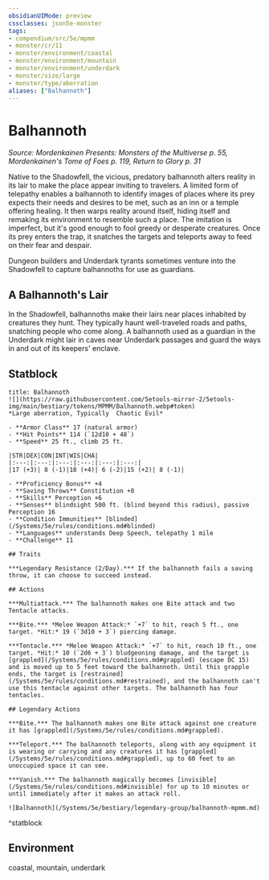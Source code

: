 ```yaml
---
obsidianUIMode: preview
cssclasses: json5e-monster
tags:
- compendium/src/5e/mpmm
- monster/cr/11
- monster/environment/coastal
- monster/environment/mountain
- monster/environment/underdark
- monster/size/large
- monster/type/aberration
aliases: ["Balhannoth"]
---
```

# Balhannoth
*Source: Mordenkainen Presents: Monsters of the Multiverse p. 55, Mordenkainen's Tome of Foes p. 119, Return to Glory p. 31*  

Native to the Shadowfell, the vicious, predatory balhannoth alters reality in its lair to make the place appear inviting to travelers. A limited form of telepathy enables a balhannoth to identify images of places where its prey expects their needs and desires to be met, such as an inn or a temple offering healing. It then warps reality around itself, hiding itself and remaking its environment to resemble such a place. The imitation is imperfect, but it's good enough to fool greedy or desperate creatures. Once its prey enters the trap, it snatches the targets and teleports away to feed on their fear and despair.

Dungeon builders and Underdark tyrants sometimes venture into the Shadowfell to capture balhannoths for use as guardians.

## A Balhannoth's Lair

In the Shadowfell, balhannoths make their lairs near places inhabited by creatures they hunt. They typically haunt well-traveled roads and paths, snatching people who come along. A balhannoth used as a guardian in the Underdark might lair in caves near Underdark passages and guard the ways in and out of its keepers' enclave.

## Statblock

```ad-statblock
title: Balhannoth
![](https://raw.githubusercontent.com/5etools-mirror-2/5etools-img/main/bestiary/tokens/MPMM/Balhannoth.webp#token)
*Large aberration, Typically  Chaotic Evil*

- **Armor Class** 17 (natural armor)
- **Hit Points** 114 (`12d10 + 48`)
- **Speed** 25 ft., climb 25 ft.

|STR|DEX|CON|INT|WIS|CHA|
|:---:|:---:|:---:|:---:|:---:|:---:|
|17 (+3)| 8 (-1)|18 (+4)| 6 (-2)|15 (+2)| 8 (-1)|

- **Proficiency Bonus** +4
- **Saving Throws** Constitution +8
- **Skills** Perception +6
- **Senses** blindsight 500 ft. (blind beyond this radius), passive Perception 16
- **Condition Immunities** [blinded](/Systems/5e/rules/conditions.md#blinded)
- **Languages** understands Deep Speech, telepathy 1 mile
- **Challenge** 11

## Traits

***Legendary Resistance (2/Day).*** If the balhannoth fails a saving throw, it can choose to succeed instead.

## Actions

***Multiattack.*** The balhannoth makes one Bite attack and two Tentacle attacks.

***Bite.*** *Melee Weapon Attack:* `+7` to hit, reach 5 ft., one target. *Hit:* 19 (`3d10 + 3`) piercing damage.

***Tentacle.*** *Melee Weapon Attack:* `+7` to hit, reach 10 ft., one target. *Hit:* 10 (`2d6 + 3`) bludgeoning damage, and the target is [grappled](/Systems/5e/rules/conditions.md#grappled) (escape DC 15) and is moved up to 5 feet toward the balhannoth. Until this grapple ends, the target is [restrained](/Systems/5e/rules/conditions.md#restrained), and the balhannoth can't use this tentacle against other targets. The balhannoth has four tentacles.

## Legendary Actions

***Bite.*** The balhannoth makes one Bite attack against one creature it has [grappled](/Systems/5e/rules/conditions.md#grappled).

***Teleport.*** The balhannoth teleports, along with any equipment it is wearing or carrying and any creatures it has [grappled](/Systems/5e/rules/conditions.md#grappled), up to 60 feet to an unoccupied space it can see.

***Vanish.*** The balhannoth magically becomes [invisible](/Systems/5e/rules/conditions.md#invisible) for up to 10 minutes or until immediately after it makes an attack roll.

![Balhannoth](/Systems/5e/bestiary/legendary-group/balhannoth-mpmm.md)
```
^statblock

## Environment

coastal, mountain, underdark